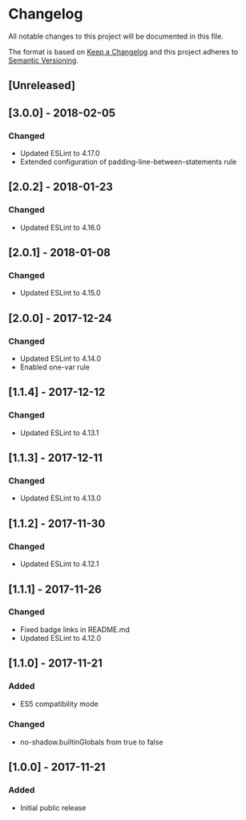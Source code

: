 # Changelog

All notable changes to this project will be documented in this file.

The format is based on [Keep a Changelog](http://keepachangelog.com/en/1.0.0/)
and this project adheres to [Semantic Versioning](http://semver.org/spec/v2.0.0.html).


## [Unreleased]


## [3.0.0] - 2018-02-05

### Changed

- Updated ESLint to 4.17.0
- Extended configuration of padding-line-between-statements rule


## [2.0.2] - 2018-01-23

### Changed

- Updated ESLint to 4.16.0


## [2.0.1] - 2018-01-08

### Changed

- Updated ESLint to 4.15.0


## [2.0.0] - 2017-12-24

### Changed

- Updated ESLint to 4.14.0
- Enabled one-var rule


## [1.1.4] - 2017-12-12

### Changed

- Updated ESLint to 4.13.1


## [1.1.3] - 2017-12-11

### Changed

- Updated ESLint to 4.13.0


## [1.1.2] - 2017-11-30

### Changed

- Updated ESLint to 4.12.1


## [1.1.1] - 2017-11-26

### Changed

- Fixed badge links in README.md
- Updated ESLint to 4.12.0


## [1.1.0] - 2017-11-21

### Added

- ES5 compatibility mode

### Changed

- no-shadow.builtinGlobals from true to false


## [1.0.0] - 2017-11-21

### Added

- Initial public release